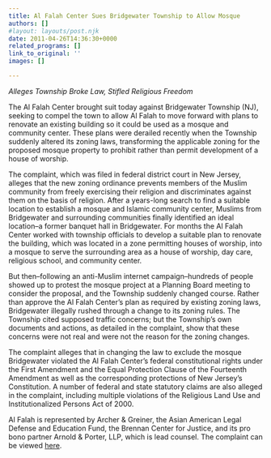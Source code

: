 ```yaml
---
title: Al Falah Center Sues Bridgewater Township to Allow Mosque
authors: []
#layout: layouts/post.njk
date: 2011-04-26T14:36:30+0000
related_programs: []
link_to_original: ''
images: []

---
```

_Alleges Township Broke Law, Stifled Religious Freedom_

The Al Falah Center brought suit today against Bridgewater Township (NJ), seeking to compel the town to allow Al Falah to move forward with plans to renovate an existing building so it could be used as a mosque and community center.  These plans were derailed recently when the Township suddenly altered its zoning laws, transforming the applicable zoning for the proposed mosque property to prohibit rather than permit development of a house of worship.   

The complaint, which was filed in federal district court in New Jersey, alleges that the new zoning ordinance prevents members of the Muslim community from freely exercising their religion and discriminates against them on the basis of religion.  After a years-long search to find a suitable location to establish a mosque and Islamic community center, Muslims from Bridgewater and surrounding communities finally identified an ideal location–a former banquet hall in Bridgewater.  For months the Al Falah Center worked with township officials to develop a suitable plan to renovate the building, which was located in a zone permitting houses of worship, into a mosque to serve the surrounding area as a house of worship, day care, religious school, and community center.   

But then–following an anti-Muslim internet campaign–hundreds of people showed up to protest the mosque project at a Planning Board meeting to consider the proposal, and the Township suddenly changed course.  Rather than approve the Al Falah Center’s plan as required by existing zoning laws, Bridgewater illegally rushed through a change to its zoning rules.  The Township cited supposed traffic concerns; but the Township’s own documents and actions, as detailed in the complaint, show that these concerns were not real and were not the reason for the zoning changes.   

The complaint alleges that in changing the law to exclude the mosque Bridgewater violated the Al Falah Center’s federal constitutional rights under the First Amendment and the Equal Protection Clause of the Fourteenth Amendment as well as the corresponding protections of New Jersey’s Constitution.  A number of federal and state statutory claims are also alleged in the complaint, including multiple violations of the Religious Land Use and Institutionalized Persons Act of 2000.  

Al Falah is represented by Archer & Greiner, the Asian American Legal Defense and Education Fund, the Brennan Center for Justice, and its pro bono partner Arnold & Porter, LLP, which is lead counsel. The complaint can be viewed <a target="_blank" href="/uploads/pdf/Al%20Falah%20complaint.pdf">here</a>.